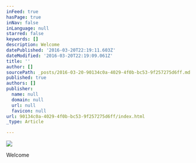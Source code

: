 ```yaml
---
inFeed: true
hasPage: true
inNav: false
inLanguage: null
starred: false
keywords: []
description: Welcome
datePublished: '2016-03-20T22:19:11.603Z'
dateModified: '2016-03-20T22:19:09.061Z'
title: ''
author: []
sourcePath: _posts/2016-03-20-90134c0a-4029-4f0b-bc53-9f257275d6ff.md
published: true
authors: []
publisher:
  name: null
  domain: null
  url: null
  favicon: null
url: 90134c0a-4029-4f0b-bc53-9f257275d6ff/index.html
_type: Article

---
```

![](https://the-grid-user-content.s3-us-west-2.amazonaws.com/ced377c2-1586-460f-8d5d-5bf74fc0141b.jpg)

Welcome